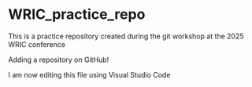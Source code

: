 # WRIC_practice_repo
This is a practice repository created during the git workshop at the 2025 WRIC conference

Adding a repository on GitHub!

I am now editing this file using Visual Studio Code
